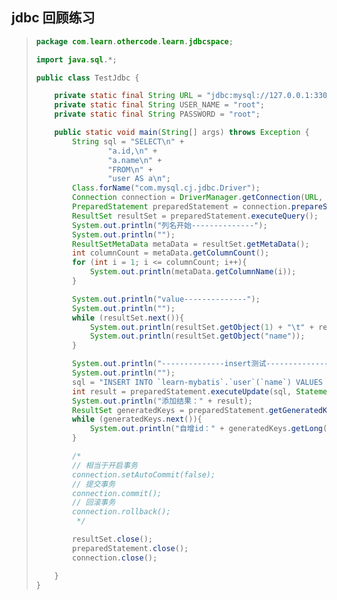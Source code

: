## jdbc 回顾练习

> ```java
> package com.learn.othercode.learn.jdbcspace;
> 
> import java.sql.*;
> 
> public class TestJdbc {
> 
>     private static final String URL = "jdbc:mysql://127.0.0.1:3306/learn-mybatis?serverTimezone=GMT%2B8&useUnicode=true&characterEncoding=UTF-8";
>     private static final String USER_NAME = "root";
>     private static final String PASSWORD = "root";
> 
>     public static void main(String[] args) throws Exception {
>         String sql = "SELECT\n" +
>                 "a.id,\n" +
>                 "a.name\n" +
>                 "FROM\n" +
>                 "user AS a\n";
>         Class.forName("com.mysql.cj.jdbc.Driver");
>         Connection connection = DriverManager.getConnection(URL, USER_NAME, PASSWORD);
>         PreparedStatement preparedStatement = connection.prepareStatement(sql);
>         ResultSet resultSet = preparedStatement.executeQuery();
>         System.out.println("列名开始--------------");
>         System.out.println("");
>         ResultSetMetaData metaData = resultSet.getMetaData();
>         int columnCount = metaData.getColumnCount();
>         for (int i = 1; i <= columnCount; i++){
>             System.out.println(metaData.getColumnName(i));
>         }
> 
>         System.out.println("value--------------");
>         System.out.println("");
>         while (resultSet.next()){
>             System.out.println(resultSet.getObject(1) + "\t" + resultSet.getObject(2));
>             System.out.println(resultSet.getObject("name"));
>         }
> 
>         System.out.println("--------------insert测试--------------");
>         System.out.println("");
>         sql = "INSERT INTO `learn-mybatis`.`user`(`name`) VALUES ('李四');";
>         int result = preparedStatement.executeUpdate(sql, Statement.RETURN_GENERATED_KEYS);
>         System.out.println("添加结果：" + result);
>         ResultSet generatedKeys = preparedStatement.getGeneratedKeys();
>         while (generatedKeys.next()){
>             System.out.println("自增id：" + generatedKeys.getLong(1));
>         }
> 
>         /*
>         // 相当于开启事务
>         connection.setAutoCommit(false);
>         // 提交事务
>         connection.commit();
>         // 回滚事务
>         connection.rollback();
>          */
> 
>         resultSet.close();
>         preparedStatement.close();
>         connection.close();
> 
>     }
> }
> 
> ```

